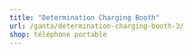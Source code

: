 ```yaml
---
title: "Determination Charging Booth"
url: /ganta/determination-charging-booth-3/
shop: téléphone portable
---
```


